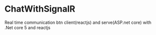 # ChatWithSignalR
Real time communication btn client(reactjs) and serve(ASP.net core) with .Net core 5 and reactjs
